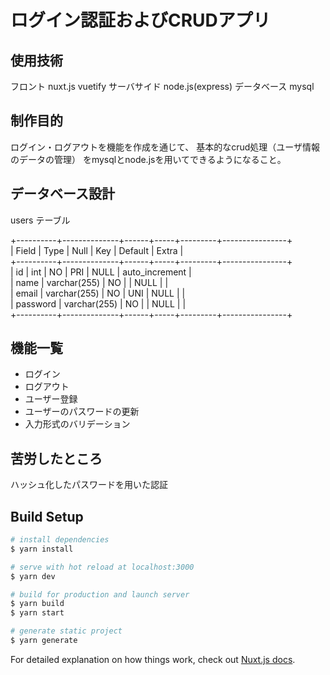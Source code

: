 # ログイン認証およびCRUDアプリ

## 使用技術
フロント
nuxt.js
vuetify
サーバサイド
node.js(express)
データベース
mysql

## 制作目的
ログイン・ログアウトを機能を作成を通じて、
基本的なcrud処理（ユーザ情報のデータの管理）
をmysqlとnode.jsを用いてできるようになること。

## データベース設計

users テーブル  
  
+----------+--------------+------+-----+---------+----------------+  
| Field    | Type         | Null | Key | Default | Extra          |  
+----------+--------------+------+-----+---------+----------------+  
| id       | int          | NO   | PRI | NULL    | auto_increment |  
| name     | varchar(255) | NO   |     | NULL    |                |  
| email    | varchar(255) | NO   | UNI | NULL    |                |  
| password | varchar(255) | NO   |     | NULL    |                |  
+----------+--------------+------+-----+---------+----------------+  
  
## 機能一覧
* ログイン
* ログアウト
* ユーザー登録
* ユーザーのパスワードの更新
* 入力形式のバリデーション

## 苦労したところ
ハッシュ化したパスワードを用いた認証

## Build Setup

```bash
# install dependencies
$ yarn install

# serve with hot reload at localhost:3000
$ yarn dev

# build for production and launch server
$ yarn build
$ yarn start

# generate static project
$ yarn generate
```

For detailed explanation on how things work, check out [Nuxt.js docs](https://nuxtjs.org).
